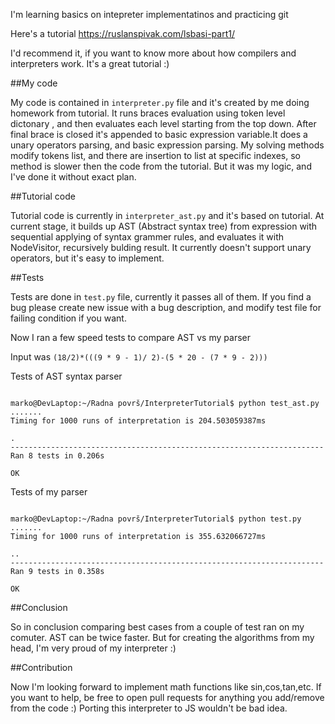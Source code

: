 I'm learning basics on intepreter implementatinos and practicing git

Here's a tutorial https://ruslanspivak.com/lsbasi-part1/

I'd recommend it, if you want to know more about how compilers and interpreters
work. It's a great tutorial :) 

##My code 

My code is contained in `interpreter.py` file and it's created by me doing homework from tutorial. It runs braces evaluation using token level dictonary , and then evaluates each level starting from the top down. After final brace is closed it's appended to basic expression variable.It does a unary operators parsing, and basic expression parsing. My solving methods modify tokens list, and there are insertion to list at specific indexes, so method is slower then the code from the tutorial. But it was my logic, and I've done it without exact plan. 

##Tutorial code 

Tutorial code is currently in `interpreter_ast.py` and it's based on tutorial. At current stage, it builds up AST (Abstract syntax tree) from expression with sequential applying of syntax grammer rules, and evaluates it with NodeVisitor, recursively bulding result. It currently doesn't support unary operators, but it's easy to implement.


##Tests

Tests are done in `test.py` file, currently it passes all of them.
If you find a bug please create new issue with a bug description, and
modify test file for failing condition if you want.

Now I ran a few speed tests to compare AST vs my parser

Input was `(18/2)*(((9 * 9 - 1)/ 2)-(5 * 20 - (7 * 9 - 2)))`

Tests of AST syntax parser

```

marko@DevLaptop:~/Radna površ/InterpreterTutorial$ python test_ast.py 
.......
Timing for 1000 runs of interpretation is 204.503059387ms

.
----------------------------------------------------------------------
Ran 8 tests in 0.206s

OK

```

Tests of my parser

```

marko@DevLaptop:~/Radna površ/InterpreterTutorial$ python test.py 
.......
Timing for 1000 runs of interpretation is 355.632066727ms

..
----------------------------------------------------------------------
Ran 9 tests in 0.358s

OK

```

##Conclusion

So in conclusion comparing best cases from a couple of test ran on my comuter.
AST can be twice faster. But for creating the algorithms from my head, I'm very proud of my interpreter :) 




##Contribution

Now I'm looking forward to implement math functions like sin,cos,tan,etc. 
If you want to help, be free to open pull requests for anything you add/remove from
the code :) 
Porting this interpreter to JS wouldn't be bad idea.


